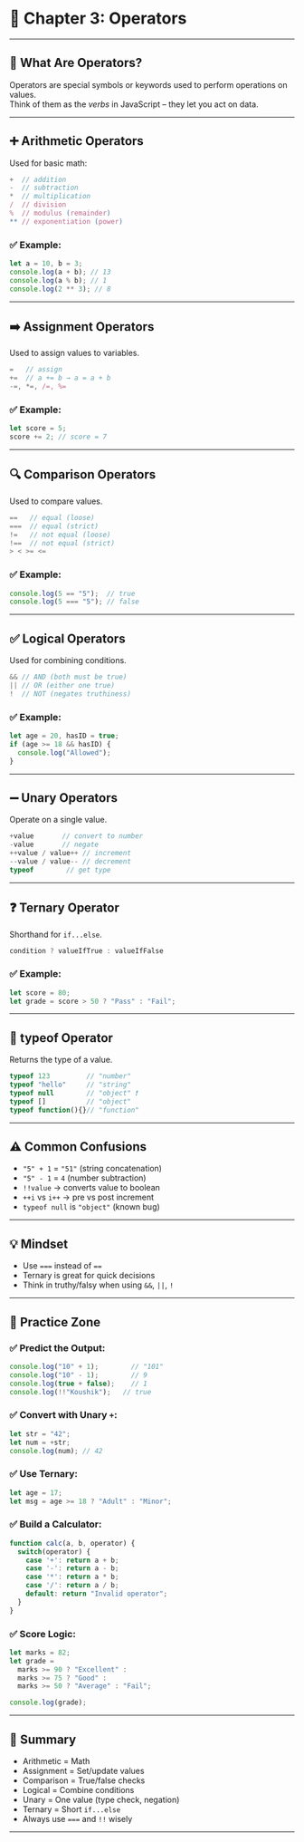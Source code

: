 
# 📘 Chapter 3: Operators

---

## 🔹 What Are Operators?

Operators are special symbols or keywords used to perform operations on values.  
Think of them as the *verbs* in JavaScript – they let you act on data.

---

## ➕ Arithmetic Operators

Used for basic math:

```js
+  // addition
-  // subtraction
*  // multiplication
/  // division
%  // modulus (remainder)
** // exponentiation (power)
```

### ✅ Example:

```js
let a = 10, b = 3;
console.log(a + b); // 13
console.log(a % b); // 1
console.log(2 ** 3); // 8
```

---

## ➡️ Assignment Operators

Used to assign values to variables.

```js
=   // assign
+=  // a += b → a = a + b
-=, *=, /=, %= 
```

### ✅ Example:

```js
let score = 5;
score += 2; // score = 7
```

---

## 🔍 Comparison Operators

Used to compare values.

```js
==   // equal (loose)
===  // equal (strict)
!=   // not equal (loose)
!==  // not equal (strict)
> < >= <=
```

### ✅ Example:

```js
console.log(5 == "5");  // true
console.log(5 === "5"); // false
```

---

## ✅ Logical Operators

Used for combining conditions.

```js
&& // AND (both must be true)
|| // OR (either one true)
!  // NOT (negates truthiness)
```

### ✅ Example:

```js
let age = 20, hasID = true;
if (age >= 18 && hasID) {
  console.log("Allowed");
}
```

---

## ➖ Unary Operators

Operate on a single value.

```js
+value       // convert to number
-value       // negate
++value / value++ // increment
--value / value-- // decrement
typeof        // get type
```

---

## ❓ Ternary Operator

Shorthand for `if...else`.

```js
condition ? valueIfTrue : valueIfFalse
```

### ✅ Example:

```js
let score = 80;
let grade = score > 50 ? "Pass" : "Fail";
```

---

## 📌 typeof Operator

Returns the type of a value.

```js
typeof 123         // "number"
typeof "hello"     // "string"
typeof null        // "object" ❗
typeof []          // "object"
typeof function(){}// "function"
```

---

## ⚠️ Common Confusions

- `"5" + 1` = `"51"` (string concatenation)  
- `"5" - 1` = `4` (number subtraction)  
- `!!value` → converts value to boolean  
- `++i` vs `i++` → pre vs post increment  
- `typeof null` is `"object"` (known bug)

---

## 💡 Mindset

- Use `===` instead of `==`
- Ternary is great for quick decisions
- Think in truthy/falsy when using `&&`, `||`, `!`

---

## 🧪 Practice Zone

### ✅ Predict the Output:

```js
console.log("10" + 1);        // "101"
console.log("10" - 1);        // 9
console.log(true + false);    // 1
console.log(!!"Koushik");   // true
```

### ✅ Convert with Unary `+`:

```js
let str = "42";
let num = +str;
console.log(num); // 42
```

### ✅ Use Ternary:

```js
let age = 17;
let msg = age >= 18 ? "Adult" : "Minor";
```

### ✅ Build a Calculator:

```js
function calc(a, b, operator) {
  switch(operator) {
    case '+': return a + b;
    case '-': return a - b;
    case '*': return a * b;
    case '/': return a / b;
    default: return "Invalid operator";
  }
}
```

### ✅ Score Logic:

```js
let marks = 82;
let grade =
  marks >= 90 ? "Excellent" :
  marks >= 75 ? "Good" :
  marks >= 50 ? "Average" : "Fail";

console.log(grade);
```

---

## 📌 Summary

- Arithmetic = Math
- Assignment = Set/update values
- Comparison = True/false checks
- Logical = Combine conditions
- Unary = One value (type check, negation)
- Ternary = Short `if...else`
- Always use `===` and `!!` wisely

---